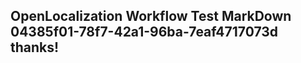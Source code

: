 <properties
ms.topic="hero-topic"
ms.test1="hero-topic"
ms.test2="test"/>


## OpenLocalization Workflow Test MarkDown 04385f01-78f7-42a1-96ba-7eaf4717073d thanks!



<!--HONumber=Oct16_HO3-->



